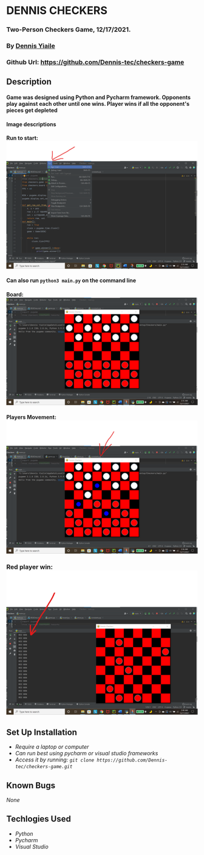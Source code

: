 # DENNIS CHECKERS
### Two-Person Checkers Game, 12/17/2021.
### By [Dennis Yiaile](https://github.com/Dennis-tec)
### Github Url: https://github.com/Dennis-tec/checkers-game
## Description
#### Game was designed using Python and Pycharm framework. Opponents play against each other until one wins. Player wins if all the opponent's pieces get depleted
#### Image descriptions
#### Run to start: ![img_.png](img.png)
#### Can also run ```python3 main.py``` on the command line
#### Board: ![img_1.png](img2.png)
#### Players Movement: ![img_2.png](img3.png)
### Red player win: ![img_3.png](img4.png)
## Set Up Installation
* *Require a laptop or computer*
* *Can run best using pycharm or visual studio frameworks*
* *Access it by running: ``git clone https://github.com/Dennis-tec/checkers-game.git``*
## Known Bugs
*None*
## Techlogies Used
* *Python*
* *Pycharm*
* *Visual Studio*


